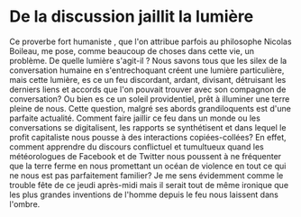 # De la discussion jaillit la lumière

Ce proverbe fort humaniste , que l'on attribue parfois au philosophe Nicolas Boileau, me pose, comme beaucoup de choses dans cette vie, un problème. De quelle lumière s'agit-il ? Nous savons tous que les silex de la conversation humaine en s'entrechoquant créent une lumière particulière, mais cette lumière, es ce un feu discordant, ardant, divisant, détruisant les derniers liens et accords que l'on pouvait trouver avec son compagnon de conversation? Ou bien es ce un soleil providentiel, prêt à illuminer une terre pleine de nous. Cette question, malgré ses abords grandiloquents est d'une parfaite actualité. Comment faire jaillir ce feu dans un monde ou les conversations se digitalisent, les rapports se synthétisent et dans lequel le profit capitaliste nous pousse à des interactions copiées-collées? En effet, comment apprendre du discours conflictuel et tumultueux quand les météorologues de Facebook et de Twitter nous poussent à ne fréquenter que la terre ferme en nous promettant un océan de violence en tout ce qui ne nous est pas parfaitement familier? Je me sens évidemment comme le trouble fête de ce jeudi après-midi mais il serait tout de même ironique que les plus grandes inventions de l'homme depuis le feu nous laissent dans l'ombre.
